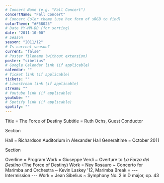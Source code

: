 ```yaml
---
# Concert Name (e.g. "Fall Concert")
concertName: "Fall Concert"
# Concert Color theme (use hex form of sRGB to find)
colorTheme: "#F58025"
# Date YY-MM-DD (for sorting)
date: "2011-10-00"
# Season
season: "2011/12"
# Is current season?
current: "false"
# Poster filename (without extension)
poster: "sibelius"
# Google Calendar link (if applicable)
calendar: ""
# Ticket link (if applicable)
tickets: ""
# Livestream link (if applicable)
stream: ""
# Youtube link (if applicable)
youtube: ""
# Spotify link (if applicable)
spotify: ""
---
```

Title = The Force of Destiny
Subtitle = Ruth Ochs, Guest Conductor

Section

Hall = Richardson Auditorium in Alexander Hall
Generaltime = October 2011

Section

Overline = Program
Work = Giuseppe Verdi ~ Overture to *La Forza del Destino* (The Force of Destiny)
Work = Ney Rosauro ~ Concerto for Marimba and Orchestra ~ Kevin Laskey '12, Marimba
Break = --- Intermission ---
Work = Jean Sibelius ~  Symphony No. 2 in D major, op. 43
